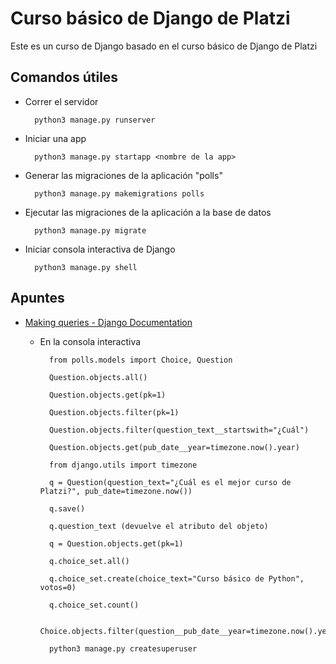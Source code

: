 # Curso básico de Django de Platzi

Este es un curso de Django basado en el curso básico de Django de Platzi

## Comandos útiles

- Correr el servidor

        python3 manage.py runserver

- Iniciar una app

        python3 manage.py startapp <nombre de la app>

- Generar las migraciones de la aplicación "polls"

        python3 manage.py makemigrations polls

- Ejecutar las migraciones de la aplicación a la base de datos

        python3 manage.py migrate

- Iniciar consola interactiva de Django

        python3 manage.py shell

## Apuntes

- [Making queries - Django Documentation](https://docs.djangoproject.com/en/3.2/topics/db/queries/#field-lookups-intro "Documentación de Django")

  - En la consola interactiva

          from polls.models import Choice, Question
        
          Question.objects.all()

          Question.objects.get(pk=1)

          Question.objects.filter(pk=1)
  
          Question.objects.filter(question_text__startswith="¿Cuál")

          Question.objects.get(pub_date__year=timezone.now().year)

          from django.utils import timezone

          q = Question(question_text="¿Cuál es el mejor curso de Platzi?", pub_date=timezone.now())

          q.save()

          q.question_text (devuelve el atributo del objeto)

          q = Question.objects.get(pk=1)

          q.choice_set.all()

          q.choice_set.create(choice_text="Curso básico de Python", votos=0)

          q.choice_set.count()

          Choice.objects.filter(question__pub_date__year=timezone.now().year)

          python3 manage.py createsuperuser
